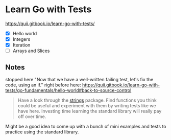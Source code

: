 # Learn Go with Tests

https://quii.gitbook.io/learn-go-with-tests/

- [x] Hello world
- [x] Integers
- [x] Iteration
- [ ] Arrays and Slices

## Notes

stopped here "Now that we have a well-written failing test, let's fix the code, using an if."
right before here: https://quii.gitbook.io/learn-go-with-tests/go-fundamentals/hello-world#back-to-source-control

> Have a look through the [strings](https://pkg.go.dev/strings) package. Find functions you think could be useful and experiment with them by writing tests like we have here. Investing time learning the standard library will really pay off over time.

Might be a good idea to come up with a bunch of mini examples and tests to practice using the standard library.
